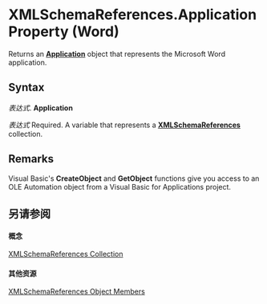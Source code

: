 
# XMLSchemaReferences.Application Property (Word)

Returns an  **[Application](d1cf6f8f-4e88-bf01-93b4-90a83f79cb44.md)** object that represents the Microsoft Word application.


## Syntax

 _表达式_. **Application**

 _表达式_ Required. A variable that represents a **[XMLSchemaReferences](56bef973-805c-c77a-6d2a-54a39fbd1206.md)** collection.


## Remarks

Visual Basic's  **CreateObject** and **GetObject** functions give you access to an OLE Automation object from a Visual Basic for Applications project.


## 另请参阅


#### 概念


[XMLSchemaReferences Collection](56bef973-805c-c77a-6d2a-54a39fbd1206.md)
#### 其他资源


[XMLSchemaReferences Object Members](http://msdn.microsoft.com/library/54dc0cdf-b3fc-792b-fc52-3045b0a301b0%28Office.15%29.aspx)
